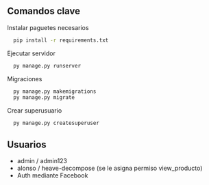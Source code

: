 ## Comandos clave

Instalar paguetes necesarios

```bash
  pip install -r requirements.txt
```

Ejecutar servidor
```bash
  py manage.py runserver
```

Migraciones
```bash
  py manage.py makemigrations
  py manage.py migrate
```

Crear superusuario
```bash
  py manage.py createsuperuser
```

## Usuarios

* admin / admin123
* alonso / heave-decompose  (se le asigna permiso view_producto) 
* Auth mediante Facebook
